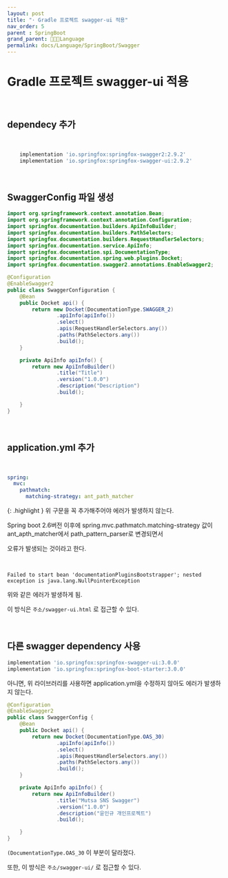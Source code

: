 ```yaml
---
layout: post
title: "· Gradle 프로젝트 swagger-ui 적용"
nav_order: 5
parent : SpringBoot
grand_parent: 👩🏻‍💻Language
permalink: docs/Language/SpringBoot/Swagger
---
```



# Gradle 프로젝트 swagger-ui 적용

<br>

## dependecy 추가
<br>

```groovy
    implementation 'io.springfox:springfox-swagger2:2.9.2'
    implementation 'io.springfox:springfox-swagger-ui:2.9.2'
```

<br>

## SwaggerConfig 파일 생성

```java
import org.springframework.context.annotation.Bean;
import org.springframework.context.annotation.Configuration;
import springfox.documentation.builders.ApiInfoBuilder;
import springfox.documentation.builders.PathSelectors;
import springfox.documentation.builders.RequestHandlerSelectors;
import springfox.documentation.service.ApiInfo;
import springfox.documentation.spi.DocumentationType;
import springfox.documentation.spring.web.plugins.Docket;
import springfox.documentation.swagger2.annotations.EnableSwagger2;

@Configuration
@EnableSwagger2
public class SwaggerConfiguration {
    @Bean
    public Docket api() {
        return new Docket(DocumentationType.SWAGGER_2)
                .apiInfo(apiInfo())
                .select()
                .apis(RequestHandlerSelectors.any())
                .paths(PathSelectors.any())
                .build();
    }

    private ApiInfo apiInfo() {
        return new ApiInfoBuilder()
                .title("Title")
                .version("1.0.0")
                .description("Description")
                .build();

    }
}

```

<br>

## application.yml 추가

<br>

```yaml
spring:
  mvc:
    pathmatch:
      matching-strategy: ant_path_matcher
```

{: .highlight }
위 구문을 꼭 추가해주어야 에러가 발생하지 않는다.

Spring boot 2.6버전 이후에 spring.mvc.pathmatch.matching-strategy 값이 ant_apth_matcher에서 path_pattern_parser로 변경되면서 

오류가 발생되는 것이라고 한다.

<br>

```
Failed to start bean 'documentationPluginsBootstrapper'; nested exception is java.lang.NullPointerException
```

위와 같은 에러가 발생하게 됨.

이 방식은 `주소/swagger-ui.html` 로 접근할 수 있다.


<br>

## 다른 swagger dependency 사용

```groovy
implementation 'io.springfox:springfox-swagger-ui:3.0.0'
implementation 'io.springfox:springfox-boot-starter:3.0.0'
```

아니면, 위 라이브러리를 사용하면 application.yml을 수정하지 않아도 에러가 발생하지 않는다.


```java
@Configuration
@EnableSwagger2
public class SwaggerConfig {
    @Bean
    public Docket api() {
        return new Docket(DocumentationType.OAS_30)
                .apiInfo(apiInfo())
                .select()
                .apis(RequestHandlerSelectors.any())
                .paths(PathSelectors.any())
                .build();
    }

    private ApiInfo apiInfo() {
        return new ApiInfoBuilder()
                .title("Mutsa SNS Swagger")
                .version("1.0.0")
                .description("윤인규 개인프로젝트")
                .build();

    }
}
```

`(DocumentationType.OAS_30` 이 부분이 달라졌다.

또한, 이 방식은 `주소/swagger-ui/` 로 접근할 수 있다.